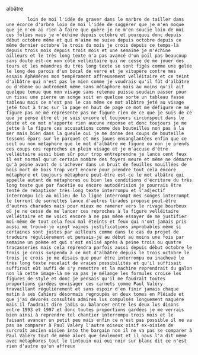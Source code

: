    albâtre

            loin de moi l'idée de graver dans le marbre de tailler dans une écorce d'arbre loin de moi l'idée de suggérer que je m'en moque que je n'en ai rien à faire que guère je ne m'en soucie loin de moi ces folies mais je m'échine depuis octobre et pourquoi donc depuis début octobre même et qui m'aime me suive depuis octobre depuis ce même dernier octobre le trois du mois je crois depuis ce temps-là depuis trois mois depuis trois mois et une semaine je m'échine ailleurs et le très long texte n'a pas avancé d'un poil pas beaucoup sans doute est-ce mon côté velléitaire qui ne cesse de me jouer des tours et les méandres du très long texte se sont figés comme une gelée le long des parois d'un bocal de verre et je vitupère contre mes essais éphémères mon tempérament affreusement velléitaire et ce teint d'albâtre qui n'est pas le mien comme je voudrais qu'il fût d'albâtre ou d'ébène ou autrement même sans métaphore mais au moins qu'il ait quelque tenue que mon visage sans retenue puisse soudain passer pour un tissu une pierre un songe soit en quelque sorte un tableau fasse tableau mais ce n'est pas le cas même ce mot albâtre jeté au visage jeté tout à trac sur la page en haut de page ce mot me défigure ne me figure pas ne me représente pas ne figure rien de ce que je suis de ce que je pense être et je suis encore et toujours circonspect dans le doute et ce mot n'apporte rien aucune réponse et donc toujours je me jette à la figure ces accusations comme des bouteilles non pas à la mer mais bien dans la gueule oui je me donne des coups de bouteille tessons épars sur le parquet et mes joues ensanglantées enfin que ce soit ou non métaphore que le mot d'albâtre me figure ou non je prends ces coups ces reproches en plein visage et je m'accuse d'être velléitaire aussi bien sûr pour trop entreprendre je lance cent feux il est normal qu'un certain nombre des foyers meure et même ne démarre qu'à peine avant de s'achever dans un bruit de feuilles mouillées de bois mort de bois trop vert encore pour prendre tout cela encore métaphore et toujours métaphore peut-être est-ce le mot albâtre qui appelle autant de métaphores ou bien les conditions d'écriture du très long texte que par facétie ou encore autodérision je pourrais être tenté de rebaptiser très long texte interrompu et l'adjectif interrompu ici au milieu de la ligne interrompt mes songes interrompt le torrent de sornettes lance d'autres tirades propose peut-être d'autres charades mais pour mieux me ramener vers le rivage bourbeux où je ne cesse de me lancer ces reproches à la figure velléitaire velléitaire et me voici encore à ne pas même essayer de me justifier moi-même de tout cela feux mal éteints et feux qui n'ont jamais pris aussi me trouvé-je vingt vaines justifications improbables même si certaines sont justes par ailleurs comme dans le cas du projet de traduire régulièrement et pensais-je au début au moins une fois par semaine un poème et qui s'est enlisé après à peine trois ou quatre tracasseries mais cela reprendra parfois aussi depuis début octobre le trois je crois suspendu à ce mot d'albâtre depuis le trois octobre le trois je crois je me disais que pour être interrompu ou inachevé le très long texte recelait de vraies possibilités et qu'il suffisait suffirait eût suffi de s'y remettre et la machine reprendrait du galon non là cette image-là ne va pas je mélange les formules croise les figures de style et donc je pensais qu'il me faudrait toutes proportions gardées envisager ces carnets comme Paul Valéry travaillant régulièrement et sans espoir d'en finir jamais chaque matin à ses Cahiers désormais regroupés en deux tomes en Pléiade et que j'ai dévorés consultés admirés lus compulsés longuement naguère mais il faudrait dire jadis ou balancer entre les deux lus disons entre 1993 et 1997 et donc toutes proportions gardées je me verrais bien ainsi à reprendre tel chantier interrompu trois mois et le faisant avancer un petit peu mais enfin ce n'est pas possible il ne va pas se comparer à Paul Valéry l'autre oiseux oisif ex-oisien de surcroît ancien oisien into the bargain non il ne va pas se comparer à Paul Valéry tout de même alors que seulement et il nous l'a dit même avec métaphores tout le tintouin oui oui noir sur blanc dit ce n'est rien d'autre qu'un affreux
